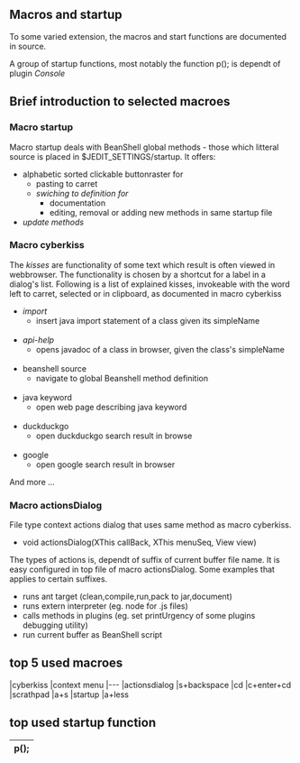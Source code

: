 ## Macros and startup

To some varied extension, the macros and start functions are documented in source.

A group of startup functions, most notably the function p(); is dependt of plugin _Console_


## Brief introduction to selected macroes

### Macro startup
Macro startup deals with BeanShell global methods - those which litteral source is placed in $JEDIT\_SETTINGS/startup. It offers:

- alphabetic sorted clickable buttonraster for
	- pasting to carret
	- _swiching to definition for_
		- documentation
		- editing, removal or adding new methods in same startup file
- _update methods_

### Macro cyberkiss
The _kisses_ are functionality of some text which result is often viewed in webbrowser. The functionality is chosen by a shortcut for a label in a dialog's list. Following is a list of explained kisses, invokeable with the word left to carret, selected or in clipboard, as documented in macro cyberkiss

- _import_
	- insert java import statement of a class given its simpleName
<br><br>
- _api-help_
	- opens javadoc of a class in browser, given the class's simpleName 
<br><br>	
- beanshell source
	- navigate to global Beanshell method definition
<br><br>
- java keyword
	- open web page describing java keyword
<br><br>
- duckduckgo
	- open duckduckgo search result in browse
<br><br>
- google
	- open google search result in browser
	
And more ...	

### Macro actionsDialog
File type context actions dialog that uses same method as macro cyberkiss.

- void actionsDialog(XThis callBack, XThis menuSeq, View view) 

The types of actions is, dependt of suffix of current buffer file name. It is easy configured in top file of macro actionsDialog. Some examples that applies to certain suffixes.

- runs ant target (clean,compile,run,pack to jar,document)
- runs extern interpreter (eg. node for .js files)
- calls methods in plugins (eg. set printUrgency of some plugins debugging utility)
- run current buffer as BeanShell script


## top 5 used macroes

|cyberkiss      |context menu
|---
|actionsdialog  |s+backspace
|cd             |c+enter+cd 
|scrathpad      |a+s
|startup        |a+less

## top used startup function

|p();
|---
